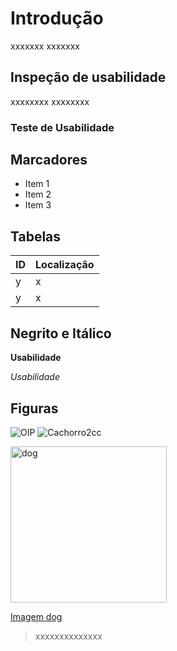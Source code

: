 # Introdução
xxxxxxx
xxxxxxx

## Inspeção de usabilidade
xxxxxxxx
xxxxxxxx

### Teste de Usabilidade

## Marcadores
- Item 1
- Item 2
- Item 3

## Tabelas
|ID| Localização|
|--|------------|
|y|x|
|y|x|

## Negrito e Itálico
**Usabilidade**

_Usabilidade_

## Figuras
![OIP](https://github.com/user-attachments/assets/89922ab5-5a1f-48ec-8fcb-c3d1020ab234)
![Cachorro2cc](https://github.com/user-attachments/assets/784369f3-c3eb-49df-a763-73a41b8f3dad)


<img src="https://github.com/user-attachments/assets/89922ab5-5a1f-48ec-8fcb-c3d1020ab234" alt="dog" width="250">


[Imagem dog](https://github.com/user-attachments/assets/89922ab5-5a1f-48ec-8fcb-c3d1020ab234)


>xxxxxxxxxxxxxx



